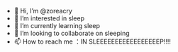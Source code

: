 - 👋 Hi, I’m @zoreacry
- 👀 I’m interested in sleep
- 🌱 I’m currently learning sleep
- 💞️ I’m looking to collaborate on sleeping
- 📫 How to reach me ：IN SLEEEEEEEEEEEEEEEEEP!!!!

<!---
zoreacry/zoreacry is a ✨ special ✨ repository because its `README.md` (this file) appears on your GitHub profile.
You can click the Preview link to take a look at your changes.
--->
